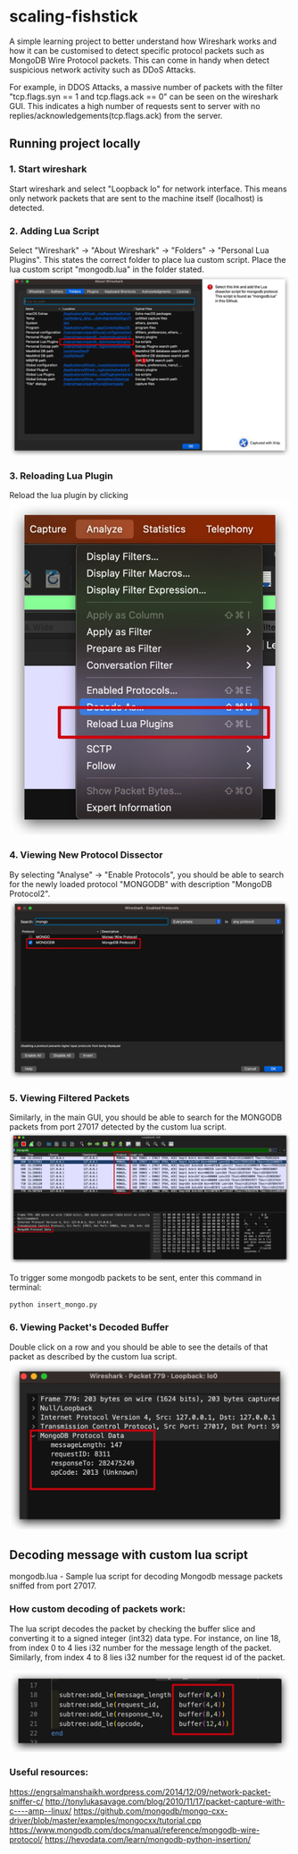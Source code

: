 # scaling-fishstick

A simple learning project to better understand how Wireshark works and how it can be customised to detect specific protocol packets such as MongoDB Wire Protocol packets. This can come in handy when detect suspicious network activity such as DDoS Attacks. 

For example, in DDOS Attacks, a massive number of packets with the filter "tcp.flags.syn == 1 and tcp.flags.ack == 0" can be seen on the wireshark GUI. This indicates a high number of requests sent to server with no replies/acknowledgements(tcp.flags.ack) from the server.

## Running project locally

### 1. Start wireshark
Start wireshark and select "Loopback lo" for network interface. This means only network packets that are sent to the machine itself (localhost) is detected.

### 2. Adding Lua Script
Select "Wireshark" -> "About Wireshark" -> "Folders" -> "Personal Lua Plugins". This states the correct folder to place lua custom script. Place the lua custom script "mongodb.lua" in the folder stated.  
![alt text](https://github.com/cyberbeam524/scaling-fishstick/blob/main/images/lua_scripts_folder.jpg)

### 3. Reloading Lua Plugin
Reload the lua plugin by clicking
![alt text](https://github.com/cyberbeam524/scaling-fishstick/blob/main/images/reload_plugin.jpg)

### 4. Viewing New Protocol Dissector
By selecting "Analyse" -> "Enable Protocols", you should be able to search for the newly loaded protocol "MONGODB" with description "MongoDB Protocol2". 
![alt text](https://github.com/cyberbeam524/scaling-fishstick/blob/main/images/enable_protocols.jpg)

### 5. Viewing Filtered Packets
Similarly, in the main GUI, you should be able to search for the MONGODB packets from port 27017 detected by the custom lua script.
![alt text](https://github.com/cyberbeam524/scaling-fishstick/blob/main/images/mongodb_packets.jpg)

To trigger some mongodb packets to be sent, enter this command in terminal:
```
python insert_mongo.py
```

### 6. Viewing Packet's Decoded Buffer
Double click on a row and you should be able to see the details of that packet as described by the custom lua script.
![alt text](https://github.com/cyberbeam524/scaling-fishstick/blob/main/images/detailed_packets.jpg)


## Decoding message with custom lua script

mongodb.lua - Sample lua script for decoding Mongodb message packets sniffed from port 27017.

### How custom decoding of packets work: 

The lua script decodes the packet by checking the buffer slice and converting it to a signed integer (int32) data type. For instance, on line 18, from index 0 to 4 lies i32 number for the message length of the packet. Similarly, from index 4 to 8 lies i32 number for the request id of the packet.

![alt text](https://github.com/cyberbeam524/scaling-fishstick/blob/main/images/buffer_reading.jpg)


### Useful resources:
https://engrsalmanshaikh.wordpress.com/2014/12/09/network-packet-sniffer-c/
http://tonylukasavage.com/blog/2010/11/17/packet-capture-with-c----amp--linux/
https://github.com/mongodb/mongo-cxx-driver/blob/master/examples/mongocxx/tutorial.cpp
https://www.mongodb.com/docs/manual/reference/mongodb-wire-protocol/
https://hevodata.com/learn/mongodb-python-insertion/
